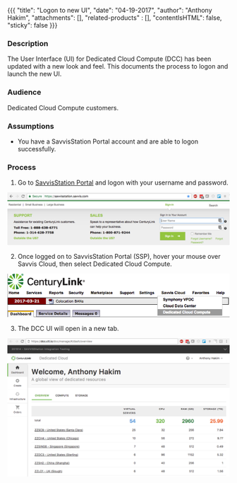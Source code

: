 {{{
  "title": "Logon to new UI",
  "date": "04-19-2017",
  "author": "Anthony Hakim",
  "attachments": [],
  "related-products" : [],
  "contentIsHTML": false,
  "sticky": false
}}}

### Description

The User Interface (UI) for Dedicated Cloud Compute (DCC) has been updated with a new look and feel. This documents the process to logon and launch the new UI.

### Audience

Dedicated Cloud Compute customers.

### Assumptions

* You have a SavvisStation Portal account and are able to logon successfully.

### Process

1. Go to [SavvisStation Portal](https://www.savvisstation.savvis.com/) and logon with your username and password.

  ![SSP Logon](../../images/dcc/dcc-logon-ssp.png)

2. Once logged on to SavvisStation Portal (SSP), hover your mouse over Savvis Cloud, then select Dedicated Cloud Compute.

  ![Launch DCC](../../images/dcc/dcc-launch.png)

3. The DCC UI will open in a new tab.

  ![DCC UI](../../images/dcc/dcc-ui.png)
